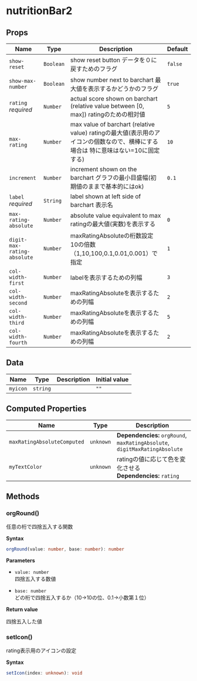 # nutritionBar2

## Props

| Name                        | Type      | Description                                                                                    | Default |
| --------------------------- | --------- | ---------------------------------------------------------------------------------------------- | ------- |
| `show-reset`                | `Boolean` | show reset button データを０に戻すためのフラグ                                                               | `false` |
| `show-max-number`           | `Boolean` | show number next to barchart 最大値を表示するかどうかのフラグ                                                  | `true`  |
| `rating` *required*         | `Number`  | actual score shown on barchart (relative value between [0, max]) ratingのための相対値                 | `5`     |
| `max-rating`                | `Number`  | max value of barchart (relative value) ratingの最大値(表示用のアイコンの個数なので、横棒にする場合は     特に意味はない=10に固定する) | `10`    |
| `increment`                 | `Number`  | increment shown on the barchart グラフの最小目盛幅(初期値のままで基本的にはok)                                      | `0.1`   |
| `label` *required*          | `String`  | label shown at left side of barchart 表示名                                                       |         |
| `max-rating-absolute`       | `Number`  | absolute value equivalent to max ratingの最大値(実数)を表示する                                           | `0`     |
| `digit-max-rating-absolute` | `Number`  | maxRatingAbsoluteの桁数設定     10の倍数（1,10,100,0.1,0.01,0.001）で指定                                   | `1`     |
| `col-width-first`           | `Number`  | labelを表示するための列幅                                                                                | `3`     |
| `col-width-second`          | `Number`  | maxRatingAbsoluteを表示するための列幅                                                                    | `2`     |
| `col-width-third`           | `Number`  | maxRatingAbsoluteを表示するための列幅                                                                    | `5`     |
| `col-width-fourth`          | `Number`  | maxRatingAbsoluteを表示するための列幅                                                                    | `2`     |

## Data

| Name     | Type     | Description | Initial value |
| -------- | -------- | ----------- | ------------- |
| `myicon` | `string` |             | `""`          |

## Computed Properties

| Name                        | Type      | Description                                                                 |
| --------------------------- | --------- | --------------------------------------------------------------------------- |
| `maxRatingAbsoluteComputed` | `unknown` | **Dependencies:** `orgRound`, `maxRatingAbsolute`, `digitMaxRatingAbsolute` |
| `myTextColor`               | `unknown` | ratingの値に応じて色を変化させる<br/>**Dependencies:** `rating`                          |

## Methods

### orgRound()

任意の桁で四捨五入する関数

**Syntax**

```typescript
orgRound(value: number, base: number): number
```

**Parameters**

- `value: number`<br/>
  四捨五入する数値

- `base: number`<br/>
  どの桁で四捨五入するか（10→10の位、0.1→小数第１位）

**Return value**

四捨五入した値

### setIcon()

rating表示用のアイコンの設定

**Syntax**

```typescript
setIcon(index: unknown): void
```

